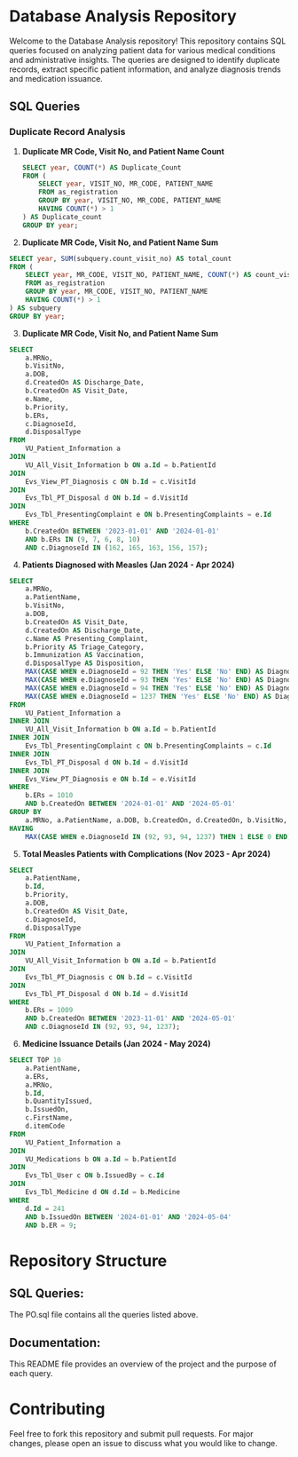 # Database Analysis Repository

Welcome to the Database Analysis repository! This repository contains SQL queries focused on analyzing patient data for various medical conditions and administrative insights. The queries are designed to identify duplicate records, extract specific patient information, and analyze diagnosis trends and medication issuance.

## SQL Queries

### Duplicate Record Analysis

1. **Duplicate MR Code, Visit No, and Patient Name Count**
   ```sql
   SELECT year, COUNT(*) AS Duplicate_Count
   FROM (
       SELECT year, VISIT_NO, MR_CODE, PATIENT_NAME
       FROM as_registration 
       GROUP BY year, VISIT_NO, MR_CODE, PATIENT_NAME
       HAVING COUNT(*) > 1
   ) AS Duplicate_count
   GROUP BY year;

2. **Duplicate MR Code, Visit No, and Patient Name Sum**
```sql
SELECT year, SUM(subquery.count_visit_no) AS total_count
FROM (
    SELECT year, MR_CODE, VISIT_NO, PATIENT_NAME, COUNT(*) AS count_visit_no
    FROM as_registration
    GROUP BY year, MR_CODE, VISIT_NO, PATIENT_NAME
    HAVING COUNT(*) > 1
) AS subquery
GROUP BY year;
```

3. **Duplicate MR Code, Visit No, and Patient Name Sum**
```sql
SELECT 
    a.MRNo, 
    b.VisitNo, 
    a.DOB, 
    d.CreatedOn AS Discharge_Date,  
    b.CreatedOn AS Visit_Date, 
    e.Name, 
    b.Priority, 
    b.ERs, 
    c.DiagnoseId, 
    d.DisposalType 
FROM 
    VU_Patient_Information a
JOIN 
    VU_All_Visit_Information b ON a.Id = b.PatientId
JOIN 
    Evs_View_PT_Diagnosis c ON b.Id = c.VisitId
JOIN 
    Evs_Tbl_PT_Disposal d ON b.Id = d.VisitId
JOIN 
    Evs_Tbl_PresentingComplaint e ON b.PresentingComplaints = e.Id
WHERE 
    b.CreatedOn BETWEEN '2023-01-01' AND '2024-01-01'
    AND b.ERs IN (9, 7, 6, 8, 10)
    AND c.DiagnoseId IN (162, 165, 163, 156, 157);
```

4. **Patients Diagnosed with Measles (Jan 2024 - Apr 2024)**
```sql
SELECT 
    a.MRNo, 
    a.PatientName, 
    b.VisitNo, 
    a.DOB,
    b.CreatedOn AS Visit_Date,
    d.CreatedOn AS Discharge_Date,
    c.Name AS Presenting_Complaint, 
    b.Priority AS Triage_Category, 
    b.Immunization AS Vaccination,
    d.DisposalType AS Disposition,  
    MAX(CASE WHEN e.DiagnoseId = 92 THEN 'Yes' ELSE 'No' END) AS DiagnoseId_92,
    MAX(CASE WHEN e.DiagnoseId = 93 THEN 'Yes' ELSE 'No' END) AS DiagnoseId_93,
    MAX(CASE WHEN e.DiagnoseId = 94 THEN 'Yes' ELSE 'No' END) AS DiagnoseId_94,
    MAX(CASE WHEN e.DiagnoseId = 1237 THEN 'Yes' ELSE 'No' END) AS DiagnoseId_1237
FROM 
    VU_Patient_Information a
INNER JOIN 
    VU_All_Visit_Information b ON a.Id = b.PatientId
INNER JOIN 
    Evs_Tbl_PresentingComplaint c ON b.PresentingComplaints = c.Id
INNER JOIN 
    Evs_Tbl_PT_Disposal d ON b.Id = d.VisitId
INNER JOIN 
    Evs_View_PT_Diagnosis e ON b.Id = e.VisitId
WHERE 
    b.ERs = 1010
    AND b.CreatedOn BETWEEN '2024-01-01' AND '2024-05-01'
GROUP BY 
    a.MRNo, a.PatientName, a.DOB, b.CreatedOn, d.CreatedOn, b.VisitNo, c.Name, b.Priority, d.DisposalType, b.Immunization
HAVING 
    MAX(CASE WHEN e.DiagnoseId IN (92, 93, 94, 1237) THEN 1 ELSE 0 END) = 1;
```

5. **Total Measles Patients with Complications (Nov 2023 - Apr 2024)**
```sql
SELECT 
    a.PatientName, 
    b.Id, 
    b.Priority, 
    a.DOB, 
    b.CreatedOn AS Visit_Date, 
    c.DiagnoseId, 
    d.DisposalType 
FROM 
    VU_Patient_Information a
JOIN 
    VU_All_Visit_Information b ON a.Id = b.PatientId 
JOIN 
    Evs_Tbl_PT_Diagnosis c ON b.Id = c.VisitId
JOIN 
    Evs_Tbl_PT_Disposal d ON b.Id = d.VisitId
WHERE 
    b.ERs = 1009 
    AND b.CreatedOn BETWEEN '2023-11-01' AND '2024-05-01'
    AND c.DiagnoseId IN (92, 93, 94, 1237);
```

6. **Medicine Issuance Details (Jan 2024 - May 2024)**
```sql
SELECT TOP 10 
    a.PatientName, 
    a.ERs, 
    a.MRNo, 
    b.Id, 
    b.QuantityIssued,
    b.IssuedOn, 
    c.FirstName, 
    d.itemCode 
FROM 
    VU_Patient_Information a
JOIN 
    VU_Medications b ON a.Id = b.PatientId
JOIN 
    Evs_Tbl_User c ON b.IssuedBy = c.Id
JOIN 
    Evs_Tbl_Medicine d ON d.Id = b.Medicine
WHERE 
    d.Id = 241
    AND b.IssuedOn BETWEEN '2024-01-01' AND '2024-05-04'
    AND b.ER = 9;
```

# Repository Structure

## SQL Queries: 
The PO.sql file contains all the queries listed above.

## Documentation: 
This README file provides an overview of the project and the purpose of each query.

# Contributing
Feel free to fork this repository and submit pull requests. For major changes, please open an issue to discuss what you would like to change.

